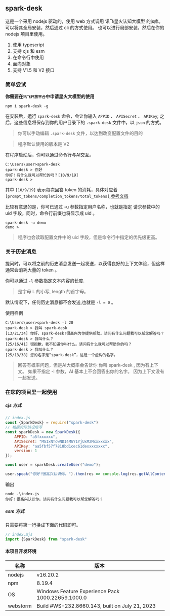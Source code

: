 ## spark-desk

这是一个采用 nodejs 驱动的，使用 web 方式调用 讯飞星火认知大模型 的js库。
可以将其全局安装，然后通过 cli 的方式使用。
也可以进行局部安装，然后在你的 nodejs 项目里使用。

1. 使用 typescript
2. 支持 cjs 和 esm
3. 在命令行中使用
4. 面向对象
5. 支持 V1.5 和 V2 接口

### 简单尝试

**你需要在`讯飞开放平台`中申请星火大模型的使用**

```shell
npm i spark-desk -g
```

在安装后，运行 `spark-desk` 命令，会让你输入 `APPID` 、 `APISecret` 、 `APIKey`;
之后，这些信息将保存到你的用户目录下的 `.spark-desk` 文件中，以 `json` 的方式。

> 你可以手动编辑 `.spark-desk` 文件，以达到改变配置文件的目的

> 程序默认使用的版本是 V2

在程序启动后，你可以通过命令行与AI交互。

```shell
C:\Users\user>spark-desk
spark-desk > 你好
你好！有什么我可以帮忙的吗？[10/9/19]
spark-desk >
```

其中 `[10/9/19]` 表示每次回答 token
的消耗，具体对应着 `[prompt_tokens/completion_tokens/total_tokens]`,[参考文档](https://www.xfyun.cn/doc/spark/Web.html#_1-%E6%8E%A5%E5%8F%A3%E8%AF%B4%E6%98%8E)

比较有意思的是，你可已通过 -u 参数指定用户名称，也就是指定 请求参数中的 uid 字段，同时，命令行前缀也将显示成 uid 。

```shell
spark-desk -u demo
demo > 
```

> 程序也会读取配置文件中的 uid 字段，但是命令行中指定的优先级更高。

### 关于历史消息

提问时，可以将之前的历史消息发送一起发送，以获得良好的上下文体验，但这样通常会消耗大量的 token 。

你可以通过 `-l` 参数指定文本内容的长度.
> 是字母 L 的小写, length 的首字母。

默认情况下，任何历史消息都不会发送,也就是 `-l = 0` 。

使用样例

```shell
C:\Users\user>spark-desk -l 20
spark-desk > 我叫 spark-desk
[13/21/34] 你好，spark-desk!很高兴为你提供帮助。请问有什么问题我可以帮您解答吗？
spark-desk > 我叫什么？
[25/16/41] 很抱歉，我不知道你叫什么。请问有什么我可以帮助你的吗？
spark-desk > 我叫什么？
[25/13/38] 您的名字是“spark-desk”，这是一个虚构的名字。
```

> 回答有概率问题，但是AI大概率会告诉你 你叫 spark-desk , 因为有上下文。
> 如果不指定 -l 参数，AI 基本上不会回答出你的名字。 因为上下文没有一起发送。

### 在您的项目里一起使用

##### cjs 方式

```js
// index.js
const {SparkDesk} = require("spark-desk")
// 根据实际情况填写
const sparkDesk = new SparkDesk({
    APPID: "a5fxxxxxx",
    APISecret: "MGIxNTcwNDI4MGY1YjUxM2Mxxxxxxx",
    APIKey: "aa5fbf57f7818bd1cec61dexxxxxxxx",
    version: 1
});

const user = sparkDesk.createUser("demo");

user.speak("你好!很高兴认识你。").then(res => console.log(res.getAllContent()))
```

输出

```shell
node .\index.js
你好！很高兴认识你。请问有什么问题我可以帮您解答吗？
```

##### esm 方式

只需要将第一行换成下面的代码即可。

```js
// index.mjs
import {SparkDesk} from "spark-desk"
```

#### 本项目开发环境

| 名称       | 版本                                                |
|----------|---------------------------------------------------|
| nodejs   | v16.20.2                                          |
| npm      | 8.19.4                                            |
| OS       | Windows Feature Experience Pack 1000.22659.1000.0 |
| webstorm | Build #WS-232.8660.143, built on July 21, 2023    |





